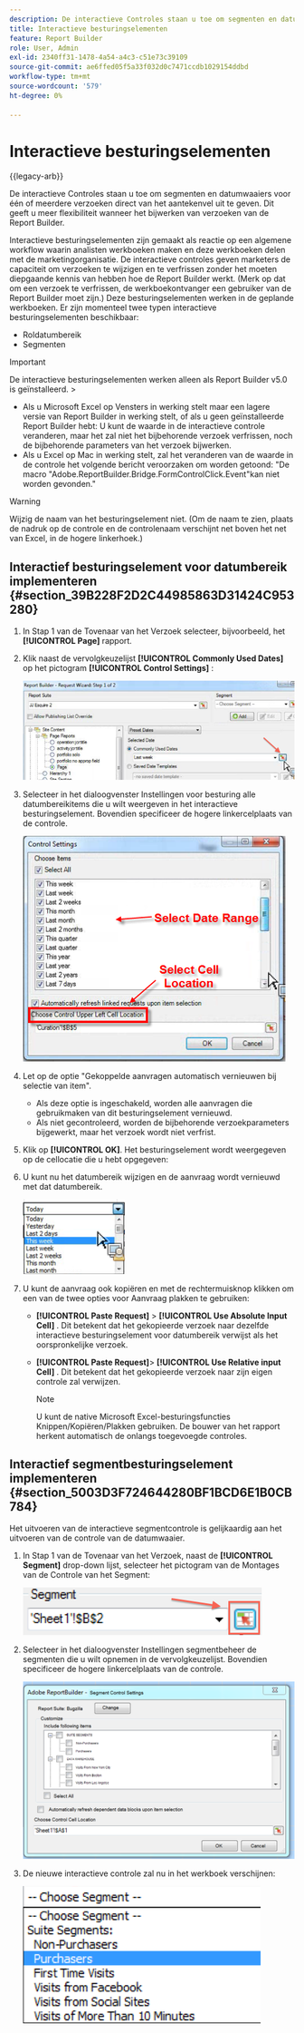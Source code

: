 ```yaml
---
description: De interactieve Controles staan u toe om segmenten en datumwaaiers voor één of meerdere verzoeken direct van het aantekenvel uit te geven. Dit geeft u meer flexibiliteit wanneer het bijwerken van verzoeken van de Report Builder.
title: Interactieve besturingselementen
feature: Report Builder
role: User, Admin
exl-id: 2340ff31-1478-4a54-a4c3-c51e73c39109
source-git-commit: ae6ffed05f5a33f032d0c7471ccdb1029154ddbd
workflow-type: tm+mt
source-wordcount: '579'
ht-degree: 0%

---
```


# Interactieve besturingselementen

{{legacy-arb}}

De interactieve Controles staan u toe om segmenten en datumwaaiers voor één of meerdere verzoeken direct van het aantekenvel uit te geven. Dit geeft u meer flexibiliteit wanneer het bijwerken van verzoeken van de Report Builder.

Interactieve besturingselementen zijn gemaakt als reactie op een algemene workflow waarin analisten werkboeken maken en deze werkboeken delen met de marketingorganisatie. De interactieve controles geven marketers de capaciteit om verzoeken te wijzigen en te verfrissen zonder het moeten diepgaande kennis van hebben hoe de Report Builder werkt. (Merk op dat om een verzoek te verfrissen, de werkboekontvanger een gebruiker van de Report Builder moet zijn.) Deze besturingselementen werken in de geplande werkboeken. Er zijn momenteel twee typen interactieve besturingselementen beschikbaar:

* Roldatumbereik
* Segmenten

>[!IMPORTANT]
>
>De interactieve besturingselementen werken alleen als Report Builder v5.0 is geïnstalleerd. >
>* Als u Microsoft Excel op Vensters in werking stelt maar een lagere versie van Report Builder in werking stelt, of als u geen geïnstalleerde Report Builder hebt: U kunt de waarde in de interactieve controle veranderen, maar het zal niet het bijbehorende verzoek verfrissen, noch de bijbehorende parameters van het verzoek bijwerken.
>* Als u Excel op Mac in werking stelt, zal het veranderen van de waarde in de controle het volgende bericht veroorzaken om worden getoond: &quot;De macro &quot;Adobe.ReportBuilder.Bridge.FormControlClick.Event&quot;kan niet worden gevonden.&quot;
>

>[!WARNING]
>
>Wijzig de naam van het besturingselement niet. (Om de naam te zien, plaats de nadruk op de controle en de controlenaam verschijnt net boven het net van Excel, in de hogere linkerhoek.)

## Interactief besturingselement voor datumbereik implementeren {#section_39B228F2D2C44985863D31424C953280}

1. In Stap 1 van de Tovenaar van het Verzoek selecteer, bijvoorbeeld, het **[!UICONTROL Page]** rapport.
1. Klik naast de vervolgkeuzelijst **[!UICONTROL Commonly Used Dates]** op het pictogram **[!UICONTROL Control Settings]** :

   ![ Schermafbeelding van Stap 1 van de Tovenaar van het Verzoek die het pictogram van de Montages van de Controle benadrukt. ](assets/date_range_control.png)

1. Selecteer in het dialoogvenster Instellingen voor besturing alle datumbereikitems die u wilt weergeven in het interactieve besturingselement. Bovendien specificeer de hogere linkercelplaats van de controle.

   ![ Schermschot die de geselecteerde punten van het datumbereik en de upper-left celplaats tonen.](assets/control_settings.png)

1. Let op de optie &quot;Gekoppelde aanvragen automatisch vernieuwen bij selectie van item&quot;.

   * Als deze optie is ingeschakeld, worden alle aanvragen die gebruikmaken van dit besturingselement vernieuwd.
   * Als niet gecontroleerd, worden de bijbehorende verzoekparameters bijgewerkt, maar het verzoek wordt niet verfrist.

1. Klik op **[!UICONTROL OK]**. Het besturingselement wordt weergegeven op de cellocatie die u hebt opgegeven:

1. U kunt nu het datumbereik wijzigen en de aanvraag wordt vernieuwd met dat datumbereik.

   ![ Schermafbeelding die de geselecteerde datumwaaier toont.](assets/date_range_control_interactive.png)

1. U kunt de aanvraag ook kopiëren en met de rechtermuisknop klikken om een van de twee opties voor Aanvraag plakken te gebruiken:

   * **[!UICONTROL Paste Request]** > **[!UICONTROL Use Absolute Input Cell]** . Dit betekent dat het gekopieerde verzoek naar dezelfde interactieve besturingselement voor datumbereik verwijst als het oorspronkelijke verzoek.

   * **[!UICONTROL Paste Request]**> **[!UICONTROL Use Relative input Cell]** . Dit betekent dat het gekopieerde verzoek naar zijn eigen controle zal verwijzen.

     >[!NOTE]
     >
     >U kunt de native Microsoft Excel-besturingsfuncties Knippen/Kopiëren/Plakken gebruiken. De bouwer van het rapport herkent automatisch de onlangs toegevoegde controles.

## Interactief segmentbesturingselement implementeren {#section_5003D3F724644280BF1BCD6E1B0CB784}

Het uitvoeren van de interactieve segmentcontrole is gelijkaardig aan het uitvoeren van de controle van de datumwaaier.

1. In Stap 1 van de Tovenaar van het Verzoek, naast de **[!UICONTROL Segment]** drop-down lijst, selecteer het pictogram van de Montages van de Controle van het Segment:

   ![ Schermafbeelding van het pictogram van de Montages van de Controle van het Segment.](assets/segment_interactive_1.png)

1. Selecteer in het dialoogvenster Instellingen segmentbeheer de segmenten die u wilt opnemen in de vervolgkeuzelijst. Bovendien specificeer de hogere linkercelplaats van de controle.

   ![ Schermafbeelding die de Montages van de Controle van het Segment met geselecteerde segmenten en de celplaats toont.](assets/segment_drop_down_properties.png)

1. De nieuwe interactieve controle zal nu in het werkboek verschijnen:

   ![ Schermafbeelding die de nieuwe geselecteerde interactieve controle tonen.](assets/segment_interactive_3.png)
